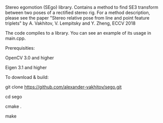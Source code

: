 Stereo egomotion (SEgo) library.
Contains a method to find SE3 transform between two poses of a rectified stereo rig. For a method description, please see the paper
 "Stereo relative pose from line and point feature triplets" by A. Vakhitov, V. Lempitsky and Y. Zheng, ECCV 2018

The code compiles to a library. You can see an example of its usage in main.cpp.

Prerequisities:

OpenCV 3.0 and higher

Eigen 3.1 and higher

To download & build:

git clone https://github.com/alexander-vakhitov/sego.git

cd sego

cmake .

make

